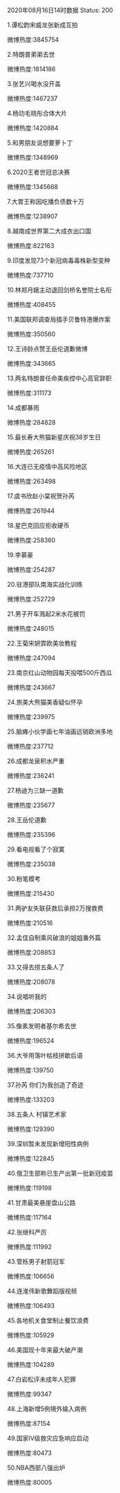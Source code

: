 2020年08月16日14时数据
Status: 200

1.谭松韵宋威龙张新成互拍

微博热度:3845754

2.特朗普弟弟去世

微博热度:1814186

3.张艺兴喝水没开盖

微博热度:1467237

4.杨玏毛晓彤合体大片

微博热度:1420884

5.和男朋友说想要萝卜丁

微博热度:1348969

6.2020王者世冠总决赛

微博热度:1345668

7.大胃王称因吃播负债数十万

微博热度:1238907

8.越南成世界第二大成衣出口国

微博热度:822163

9.印度发现73个新冠病毒毒株新型变种

微博热度:737710

10.林郑月娥主动退回剑桥名誉院士名衔

微博热度:408455

11.美国联邦调查局插手贝鲁特港爆炸案

微博热度:350560

12.王诗龄点赞王岳伦道歉微博

微博热度:343665

13.两名特朗普任命美疾控中心高官辞职

微博热度:311173

14.成都暴雨

微博热度:284828

15.最长寿大熊猫新星庆祝38岁生日

微博热度:265261

16.大连已无疫情中高风险地区

微博热度:263498

17.虞书欣赵小棠祝贺孙芮

微博热度:261944

18.星巴克回应拒收硬币

微博热度:258360

19.李慕豪

微博热度:254287

20.驻港部队南海实战化训练

微博热度:252729

21.男子开车溅起2米水花被罚

微博热度:248015

22.王菊宋妍霏欧美妆教程

微博热度:247094

23.南京红山动物园每天投喂500斤西瓜

微博热度:243667

24.旅美大熊猫美香疑似怀孕

微博热度:239975

25.脑瘫小伙学画七年油画远销欧洲多地

微博热度:237712

26.成都龙泉积水严重

微博热度:236241

27.杨迪为三缺一道歉

微博热度:235677

28.王岳伦道歉

微博热度:235396

29.看电视看了个寂寞

微博热度:235038

30.粉笔模考

微博热度:215430

31.两驴友失联获救后承担2万搜救费

微博热度:210516

32.孟佳自制乘风破浪的姐姐番外篇

微博热度:208853

33.又得去捞五条人了

微博热度:208078

34.说唱听我的

微博热度:206303

35.像素发明者基尔希去世

微博热度:196524

36.大爷用落叶枯枝拼歇后语

微博热度:139750

37.孙芮 你们为我创造了奇迹

微博热度:133203

38.五条人 村镇艺术家

微博热度:129390

39.深圳暂未发现新增阳性病例

微博热度:122845

40.俄卫生部称已生产出第一批新冠疫苗

微博热度:119198

41.甘肃最美悬崖盘山公路

微博热度:117164

42.张继科严厉

微博热度:111992

43.管栎男子射箭冠军

微博热度:106656

44.连淮伟新歌舞蹈版视频

微博热度:106493

45.各地机关食堂制止餐饮浪费

微博热度:105929

46.美国现十年来最大破产潮

微博热度:104289

47.白岩松评未成年人犯罪

微博热度:99347

48.上海新增5例境外输入病例

微博热度:87154

49.国家Ⅳ级救灾应急响应启动

微博热度:80473

50.NBA西部八强出炉

微博热度:80005

